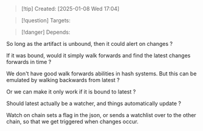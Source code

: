
>[!tip] Created: [2025-01-08 Wed 17:04]

>[!question] Targets: 

>[!danger] Depends: 

So long as the artifact is unbound, then it could alert on changes ?

If it was bound, would it simply walk forwards and find the latest changes forwards in time ?

We don't have good walk forwards abilities in hash systems.  But this can be emulated by walking backwards from latest ?

Or we can make it only work if it is bound to latest ?

Should latest actually be a watcher, and things automatically update ?

Watch on chain sets a flag in the json, or sends a watchlist over to the other chain, so that we get triggered when changes occur.